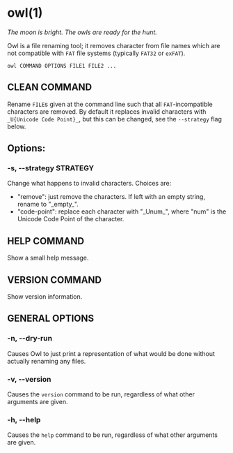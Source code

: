 # owl(1)

*The moon is bright. The owls are ready for the hunt.*

Owl is a file renaming tool; it removes character from file names which are 
not compatible with `FAT` file systems (typically `FAT32` or `exFAT`).

```
owl COMMAND OPTIONS FILE1 FILE2 ...
```


## CLEAN COMMAND
Rename `FILE`s given at the command line such that all `FAT`-incompatible 
characters are removed. By default it replaces invalid characters with 
`_U{Unicode Code Point}_`, but this can be changed, see the `--strategy` 
flag below.

## Options:

### -s, --strategy STRATEGY
Change what happens to invalid characters. Choices are:

- "remove": just remove the characters. If left with an empty string, rename 
  to "\_empty_".
- "code-point": replace each character with "\_Unum_", where "num" is the 
  Unicode Code Point of the character.

## HELP COMMAND
Show a small help message.

## VERSION COMMAND
Show version information.


## GENERAL OPTIONS
### -n, --dry-run
Causes Owl to just print a representation of what would be done without 
actually renaming any files.

### -v, --version
Causes the `version` command to be run, regardless of what other arguments 
are given.

### -h, --help
Causes the `help` command to be run, regardless of what other arguments are 
given.
